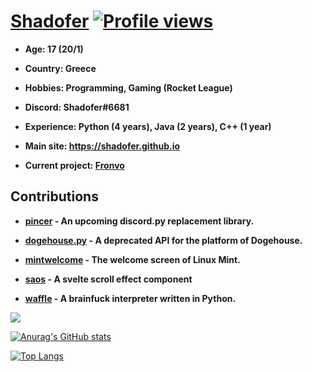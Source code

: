 # [Shadofer](https://shadofer.github.io) [![Profile views](https://komarev.com/ghpvc/?username=Shadofer)](https://github.com/Shadofer)

- **Age: 17 (20/1)**

- **Country: Greece**

- **Hobbies: Programming, Gaming (Rocket League)**

- **Discord: Shadofer#6681**

- **Experience: Python (4 years), Java (2 years), C++ (1 year)**

- **Main site: https://shadofer.github.io**

- **Current project: [Fronvo](https://github.com/Fronvo)**

## Contributions

- **[pincer](https://github.com/pincer-org/pincer) - An upcoming discord.py replacement library.**

- **[dogehouse.py](https://github.com/dogegarden/dogehouse.py) - A deprecated API for the platform of Dogehouse.**

- **[mintwelcome](https://github.com/linuxmint/mintwelcome) - The welcome screen of Linux Mint.**

- **[saos](https://github.com/shiryel/saos) - A svelte scroll effect component**

- **[waffle](https://github.com/KittyBorgX/waffle) - A brainfuck interpreter written in Python.**

<img src="https://github-profile-trophy.vercel.app/?username=shadofer&theme=onedark" />

[![Anurag's GitHub stats](https://github-readme-stats.vercel.app/api?username=Shadofer&count_private=true&show_icons=true&theme=react&border_radius=10)](https://github.com/Shadofer)

[![Top Langs](https://github-readme-stats.vercel.app/api/top-langs/?username=Shadofer&theme=react)](https://github.com/Shadofer)

